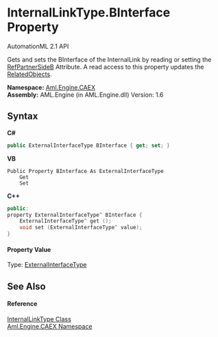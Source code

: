 # InternalLinkType.BInterface Property 
AutomationML 2.1 API 

Gets and sets the BInterface of the InternalLink by reading or setting the <a href="P_Aml_Engine_CAEX_InternalLinkType_RefPartnerSideB">RefPartnerSideB</a> Attribute. A read access to this property updates the <a href="P_Aml_Engine_CAEX_InternalLinkType_RelatedObjects">RelatedObjects</a>.

**Namespace:**&nbsp;<a href="N_Aml_Engine_CAEX">Aml.Engine.CAEX</a><br />**Assembly:**&nbsp;AML.Engine (in AML.Engine.dll) Version: 1.6

## Syntax

**C#**<br />
``` C#
public ExternalInterfaceType BInterface { get; set; }
```

**VB**<br />
``` VB
Public Property BInterface As ExternalInterfaceType
	Get
	Set
```

**C++**<br />
``` C++
public:
property ExternalInterfaceType^ BInterface {
	ExternalInterfaceType^ get ();
	void set (ExternalInterfaceType^ value);
}
```


#### Property Value
Type: <a href="T_Aml_Engine_CAEX_ExternalInterfaceType">ExternalInterfaceType</a>

## See Also


#### Reference
<a href="T_Aml_Engine_CAEX_InternalLinkType">InternalLinkType Class</a><br /><a href="N_Aml_Engine_CAEX">Aml.Engine.CAEX Namespace</a><br />